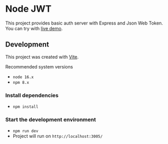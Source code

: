 # Node JWT

This project provides basic auth server with Express and Json Web Token. You can try with [live demo](https://npde-jwt-yigiterdev.vercel.app/login).

## Development

This project was created with [Vite](https://vitejs.dev/).

Recommended system versions

- `node 16.x`
- `npm 8.x`

### Install dependencies

- `npm install`

### Start the development environment

- `npm run dev`
- Project will run on `http://localhost:3005/`
